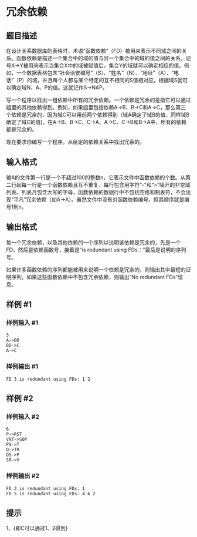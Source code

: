 # 冗余依赖

## 题目描述

在设计关系数据库的表格时，术语“函数依赖”（FD）被用来表示不同域之间的关系。函数依赖是描述一个集合中的域的值与另一个集合中的域的值之间的关系。记号X->Y被用来表示当集合X中的域被赋值后，集合Y的域就可以确定相应的值。例如，一个数据表格包含“社会治安编号”（S）、“姓名”（N）、“地址”（A）、“电话”（P）的域，并且每个人都与某个特定的互不相同的S值相对应，根据域S就可以确定域N、A、P的值。这就记作S->NAP。

写一个程序以找出一组依赖中所有的冗余依赖。一个依赖是冗余的是指它可以通过组里的其他依赖得到。例如，如果组里包括依赖A->B、B->C和A->C，那么第三个依赖是冗余的，因为域C可以用前两个依赖得到（域A确定了域B的值，同样域B确定了域C的值)。在A->B、B->C、C->A、A->C、C->B和B->A中，所有的依赖都是冗余的。

现在要求你编写一个程序，从给定的依赖关系中找出冗余的。


## 输入格式

输A的文件第一行是一个不超过100的整数n，它表示文件中函数依赖的个数。从第二行起每一行是一个函数依赖且互不重复，每行包含用字符“-”和“>”隔开的非空域列表。列表月包含大写的字母，函数依赖的数据行中不包括空格和制表符，不会出现“平凡”冗余依赖（如A->A）。虽然文件中没有对函数依赖编号，但其顺序就是编号1到n。


## 输出格式

每一个冗余依赖，以及其他依赖的一个序列以说明该依赖是冗余的，先是一个FD，然后是依赖函数号，接着是"is redundant using FDs：”最后是说明的序列号。

如果许多函数依赖的序列都能被用来说明一个依赖是冗余的，则输出其中最短的证明序列。如果这些函数依赖中不包含冗余依赖，则输出“No redundant FDs”信息。


## 样例 #1

### 样例输入 #1
```
3
A->BD
BD->C
A->C
```

### 样例输出 #1

```
FD 3 is redundant using FDs: 1 2
```

## 样例 #2

### 样例输入 #2
```
6
P->RST
VRT->SQP
PS->T
Q->TR
QS->P
SR->V
```

### 样例输出 #2

```
FD 3 is redundant using FDs: 1
FD 5 is redundant using FDs: 4 6 2
```

## 提示

1、{即C可以通过1、2得到}

